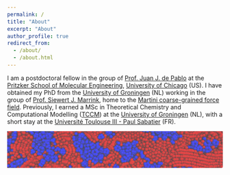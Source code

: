 ```yaml
---
permalink: /
title: "About"
excerpt: "About"
author_profile: true
redirect_from: 
  - /about/
  - /about.html
---
```


I am a postdoctoral fellow in the group of [Prof. Juan J. de Pablo](https://pme.uchicago.edu/group/de-pablo-group) 
at the [Pritzker School of Molecular Engineering](https://pme.uchicago.edu/), 
[University of Chicago](https://www.uchicago.edu/) (US). 
I have obtained my PhD from the [University of Groningen](https://www.rug.nl/) (NL) working in the group 
of [Prof. Siewert J. Marrink](https://www.rug.nl/research/molecular-dynamics),
home to the [Martini coarse-grained force field](http://cgmartini.nl/). 
Previously, I earned a MSc in Theoretical Chemistry and Computational Modelling 
([TCCM](https://www.emtccm.org/)) at the [University of Groningen](https://www.rug.nl/) (NL),
with a short stay at the [Université Toulouse III - Paul Sabatier](https://www.univ-tlse3.fr/) (FR). 


<img src="../images/banner-opv.png" width="800" />

